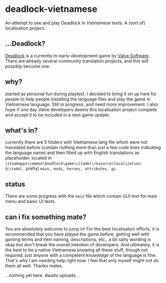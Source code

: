 # deadlock-vietnamese
An attempt to see and play Deadlock in *Vietnamese texts*. A (sort of) localisation project.

## ...Deadlock? 
[Deadlock](https://store.steampowered.com/app/1422450) is a currently in-early-development game by [Valve Software](https://valvesoftware.com). There are already several community translation projects, and this will *possibly* become one.

## why? 
started as personal fun during playtest, I decided to bring it on up here for people to help people installing the language files and play the game in Vietnamese language. Still in progress, and need more improvement. I also hope if one day Valve developers deems this localisation project complete and accept it to be included in a next game update.

## what's in? 
currently there are 5 folders with Vietnamese lang file which were not translated before (contain nothing more than just a few code lines indicating the language name) and then filled up with English translations as placeholder, located in `\steamapps\common\Deadlock\game\citadel\resource\localization`: (`citadel_` prefix) `main, mods, heroes, attributes, gc`. 

## status
There are some progress with the `main` file which contain GUI text for main menu and basic UI texts. 

## can i fix something mate?
You are absolutely welcome to jump in! For the best localisation efforts, it is recommended that you have played the game before, getting well with gaming terms and item naming, descriptions, etc., a bit salty wording is okay but don't break the overall intention of developers. And ultimately, it is the best to be a native Vietnamese knowing all these stuff, though not required, just anyone with a competent knowledge of the language is fine. That's why I am needing help right now. I feel that only myself might not do them all well. Thanks mates.

...nothing yet here. Awaits uploads.
.
